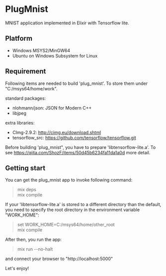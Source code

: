 # PlugMnist

MNIST application implemented in Elixir with Tensorflow lite.

## Platform
- Windows MSYS2/MinGW64
- Ubuntu on Windows Subsystem for Linux

## Requirement

Following items are needed to build 'plug_mnist'. To store them under "C:/msys64/home/work".

standard packages:
- nlohmann/json: JSON for Modern C++
- libjpeg

extra libraries:
- CImg-2.9.2:     http://cimg.eu/download.shtml
- tensorflow_src: https://github.com/tensorflow/tensorflow.git

Before building 'plug_mnist", you have to prepare 'libtensorflow-lite.a'.
To see https://qiita.com/ShozF/items/50d45b6234fa11da1a0d more detail.

## Getting start
You can get the plug_mnist app to invoke following command:

> mix deps<br>
mix compile

If your 'libtensorflow-lite.a' is stored to a different directory than the default,
you need to specify the root directory in the environment variable "WORK_HOME":

> set WORK_HOME=C:/msys64/home/other_root<br>
mix compile

After then, you run the app:

> mix run --no-halt

and connect your browser to "http://localhost:5000"

Let's enjoy!
